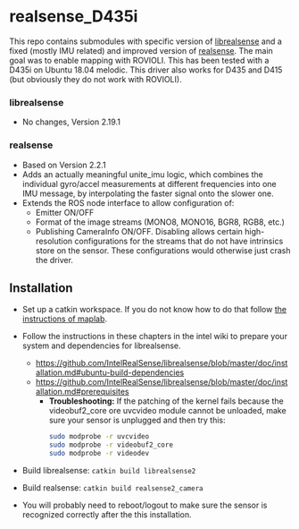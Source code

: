 # realsense_D435i

This repo contains submodules with specific version of [librealsense](https://github.com/IntelRealSense/librealsense) 
and a fixed (mostly IMU related) and improved version of [realsense](https://github.com/intel-ros/realsense).
The main goal was to enable mapping with ROVIOLI. This has been tested with a D435i on Ubuntu 18.04 melodic.
This driver also works for D435 and D415 (but obviously they do not work with ROVIOLI).

### librealsense
 * No changes, Version 2.19.1

### realsense
 * Based on Version 2.2.1
 * Adds an actually meaningful unite_imu logic, which combines the individual gyro/accel measurements at different frequencies into one IMU message, by interpolating the faster signal onto the slower one.
 * Extends the ROS node interface to allow configuration of:
     * Emitter ON/OFF
     * Format of the image streams (MONO8, MONO16, BGR8, RGB8, etc.)
     * Publishing CameraInfo ON/OFF. Disabling allows certain high-resolution configurations for the streams that do not have intrinsics store on the sensor. These configurations would otherwise just crash the driver.
     
     
 ## Installation
 
 * Set up a catkin workspace. If you do not know how to do that follow [the instructions of maplab](https://github.com/ethz-asl/maplab/wiki/Installation-Ubuntu#create-a-catkin-workspace).
 * Follow the instructions in these chapters in the intel wiki to prepare your system and dependencies for librealsense.
    * https://github.com/IntelRealSense/librealsense/blob/master/doc/installation.md#ubuntu-build-dependencies
    * https://github.com/IntelRealSense/librealsense/blob/master/doc/installation.md#prerequisites
      * **Troubleshooting:**
        If the patching of the kernel fails because the videobuf2_core ore uvcvideo module cannot be unloaded, make sure your sensor is unplugged and then try this:
        ```bash
        sudo modprobe -r uvcvideo
        sudo modprobe -r videobuf2_core
        sudo modprobe -r videodev
        ```
         
 * Build librealsense: `catkin build librealsense2`
 * Build realsense: `catkin build realsense2_camera`
 * You will probably need to reboot/logout to make sure the sensor is recognized correctly after the this installation.
